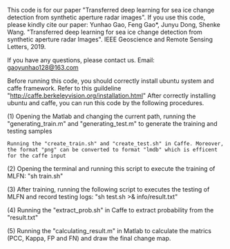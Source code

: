 This code is for our paper "Transferred deep learning for sea ice change detection from synthetic aperture radar images". 
If you use this code, please kindly cite our paper:
Yunhao Gao, Feng Gao*, Junyu Dong, Shenke Wang. "Transferred deep learning for sea ice change detection from synthetic aperture radar Images". IEEE Geoscience and Remote Sensing Letters, 2019.

If you have any questions, please contact us. 
Email:  gaoyunhao128@163.com

Before running this code, you should correctly install ubuntu system and caffe framework. Refer to this guildeline "http://caffe.berkeleyvision.org/installation.html" After correctly installing ubuntu and caffe, you can run this code by the following procedures. 

(1) Opening the Matlab and changing the current path,
    running the "generating_train.m" and "generating_test.m" to generate the training and testing samples 
	
	Running the "create_train.sh" and "create_test.sh" in Caffe. Moreover, the format "png" can be converted to format "lmdb" which is efficent for the caffe input

(2) Opening the terminal and running this script to execute the training of MLFN:
    "sh train.sh"

(3) After training, running the following script to executes the testing of MLFN and record testing logs:
    "sh test.sh >& info/result.txt"

(4) Running the "extract_prob.sh" in Caffe to extract probability from the "result.txt"

(5) Running the "calculating_result.m" in Matlab to calculate the matrics (PCC, Kappa, FP and FN) and draw the final change map.

